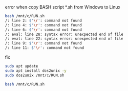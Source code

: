 error when copy BASH script *.sh from Windows to Linux

```bash
bash /mnt/c/RUN.sh
/: line 2: $'\r': command not found
/: line 4: $'\r': command not found
/: line 6: $'\r': command not found
/: eval: line 28: syntax error: unexpected end of file
/: eval: line 22: syntax error: unexpected end of file
/: line 9: $'\r': command not found
/: line 11: $'\r': command not found
```

fix

```bash
sudo apt update
sudo apt install dos2unix -y
sudo dos2unix /mnt/c/RUN.sh
```

```bash
bash /mnt/c/RUN.sh
```
